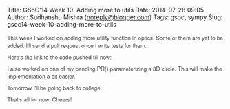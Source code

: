 Title: GSoC'14 Week 10: Adding more to utils
Date: 2014-07-28 09:05
Author: Sudhanshu Mishra (noreply@blogger.com)
Tags: gsoc, sympy
Slug: gsoc14-week-10-adding-more-to-utils

<div dir="ltr" style="text-align: left;">
<div style="color: #444444; font-family: Arvo, 'Helvetica Neue', Helvetica, Arial, sans-serif; font-size: 13px; line-height: 18px; margin-bottom: 9px;">
This week I worked on adding more utility function in optics. Some of
them are yet to be added. I'll send a pull request once I write tests
for them.

</div>
<div style="color: #444444; font-family: Arvo, 'Helvetica Neue', Helvetica, Arial, sans-serif; font-size: 13px; line-height: 18px; margin-bottom: 9px;">
Here's the link to the code pushed till now:

</div>
<div style="color: #444444; font-family: Arvo, 'Helvetica Neue', Helvetica, Arial, sans-serif; font-size: 13px; line-height: 18px; margin-bottom: 9px;">
<https://github.com/debugger22/sympy/compare/util-funcs>

</div>
<div style="color: #444444; font-family: Arvo, 'Helvetica Neue', Helvetica, Arial, sans-serif; font-size: 13px; line-height: 18px; margin-bottom: 9px;">
I also worked on one of my pending
PR(<https://github.com/sympy/sympy/pull/7686>) parameterizing a 3D
circle. This will make the implementation a bit easier.

</div>
<div style="color: #444444; font-family: Arvo, 'Helvetica Neue', Helvetica, Arial, sans-serif; font-size: 13px; line-height: 18px; margin-bottom: 9px;">
Tomorrow I'll be going back to college.

</div>
<div style="color: #444444; font-family: Arvo, 'Helvetica Neue', Helvetica, Arial, sans-serif; font-size: 13px; line-height: 18px; margin-bottom: 9px;">
That's all for now. Cheers!

</div>
<div style="color: #444444; font-family: Arvo, 'Helvetica Neue', Helvetica, Arial, sans-serif; font-size: 13px; line-height: 18px; margin-bottom: 9px;">
  

</div>
</div>
</p>

